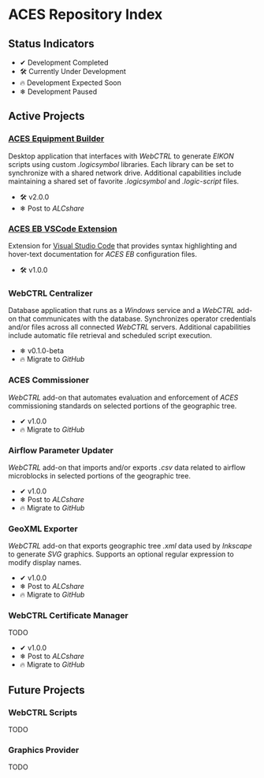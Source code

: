 # ACES Repository Index

## Status Indicators

- ✔ Development Completed
- 🛠 Currently Under Development
- 🔥 Development Expected Soon
- ❄ Development Paused

## Active Projects

### [ACES Equipment Builder](https://github.com/automatic-controls/aces-equipment-builder)
Desktop application that interfaces with *WebCTRL* to generate *EIKON* scripts using custom *.logicsymbol* libraries. Each library can be set to synchronize with a shared network drive. Additional capabilities include maintaining a shared set of favorite *.logicsymbol* and *.logic-script* files.

- 🛠 v2.0.0
- ❄ Post to *ALCshare*

### [ACES EB VSCode Extension](https://github.com/automatic-controls/vscode-aces-equipment-builder)
Extension for [Visual Studio Code](https://code.visualstudio.com/) that provides syntax highlighting and hover-text documentation for *ACES EB* configuration files.

- 🛠 v1.0.0

### WebCTRL Centralizer
Database application that runs as a *Windows* service and a *WebCTRL* add-on that communicates with the database. Synchronizes operator credentials and/or files across all connected *WebCTRL* servers. Additional capabilities include automatic file retrieval and scheduled script execution.

- ❄ v0.1.0-beta
- 🔥 Migrate to *GitHub*

### ACES Commissioner
*WebCTRL* add-on that automates evaluation and enforcement of *ACES* commissioning standards on selected portions of the geographic tree.

- ✔ v1.0.0
- 🔥 Migrate to *GitHub*

### Airflow Parameter Updater
*WebCTRL* add-on that imports and/or exports *.csv* data related to airflow microblocks in selected portions of the geographic tree.

- ✔ v1.0.0
- ❄ Post to *ALCshare*
- 🔥 Migrate to *GitHub*

### GeoXML Exporter
*WebCTRL* add-on that exports geographic tree *.xml* data used by *Inkscape* to generate *SVG* graphics. Supports an optional regular expression to modify display names.

- ✔ v1.0.0
- ❄ Post to *ALCshare*
- 🔥 Migrate to *GitHub*

### WebCTRL Certificate Manager
TODO

- ✔ v1.0.0
- ❄ Post to *ALCshare*
- 🔥 Migrate to *GitHub*

## Future Projects

### WebCTRL Scripts
TODO

### Graphics Provider
TODO
